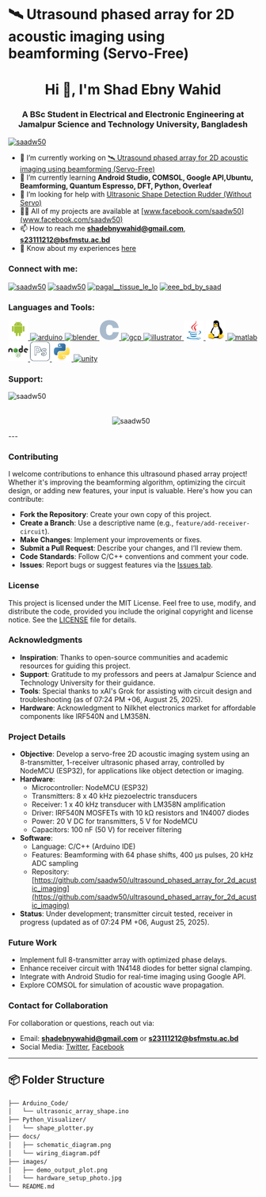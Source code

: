 # 🛰️ Utrasound phased array for 2D acoustic imaging using beamforming (Servo-Free)

<h1 align="center">Hi 👋, I'm Shad Ebny Wahid</h1>
<h3 align="center">A BSc Student in Electrical and Electronic Engineering at Jamalpur Science and Technology University, Bangladesh</h3>

<p align="left"> <a href="https://twitter.com/saadw50" target="blank"><img src="https://img.shields.io/twitter/follow/saadw50?logo=twitter&style=for-the-badge" alt="saadw50" /></a> </p>

- 🔭 I’m currently working on [🛰️ Utrasound phased array for 2D acoustic imaging using beamforming (Servo-Free)](https://github.com/saadw50/ultrasound_phased_array_for_2d_acustic_imaging/tree/main)
- 🌱 I’m currently learning **Android Studio, COMSOL, Google API,Ubuntu, Beamforming, Quantum Espresso, DFT, Python, Overleaf**
- 🤝 I’m looking for help with [Ultrasonic Shape Detection Rudder (Without Servo)](https://github.com/saadw50/ultrasonic_rudder/tree/main)
- 👨‍💻 All of my projects are available at [www.facebook.com/saadw50](www.facebook.com/saadw50)
- 📫 How to reach me **shadebnywahid@gmail.com**, **s23111212@bsfmstu.ac.bd**
- 📄 Know about my experiences [here](https://drive.google.com/file/d/1q19jDYHpGHEHJq8MfL7ZnVBcALHE4oKg/view?usp=sharing)

<h3 align="left">Connect with me:</h3>
<p align="left">
<a href="https://twitter.com/saadw50" target="blank"><img align="center" src="https://raw.githubusercontent.com/rahuldkjain/github-profile-readme-generator/master/src/images/icons/Social/twitter.svg" alt="saadw50" height="30" width="40" /></a>
<a href="https://fb.com/saadw50" target="blank"><img align="center" src="https://raw.githubusercontent.com/rahuldkjain/github-profile-readme-generator/master/src/images/icons/Social/facebook.svg" alt="saadw50" height="30" width="40" /></a>
<a href="https://instagram.com/pagal__tissue_le_lo" target="blank"><img align="center" src="https://raw.githubusercontent.com/rahuldkjain/github-profile-readme-generator/master/src/images/icons/Social/instagram.svg" alt="pagal__tissue_le_lo" height="30" width="40" /></a>
<a href="https://www.youtube.com/c/eee_bd_by_saad" target="blank"><img align="center" src="https://raw.githubusercontent.com/rahuldkjain/github-profile-readme-generator/master/src/images/icons/Social/youtube.svg" alt="eee_bd_by_saad" height="30" width="40" /></a>
</p>

<h3 align="left">Languages and Tools:</h3>
<p align="left">
<a href="https://developer.android.com" target="_blank" rel="noreferrer"> <img src="https://raw.githubusercontent.com/devicons/devicon/master/icons/android/android-original-wordmark.svg" alt="android" width="40" height="40"/> </a>
<a href="https://www.arduino.cc/" target="_blank" rel="noreferrer"> <img src="https://cdn.worldvectorlogo.com/logos/arduino-1.svg" alt="arduino" width="40" height="40"/> </a>
<a href="https://www.blender.org/" target="_blank" rel="noreferrer"> <img src="https://download.blender.org/branding/community/blender_community_badge_white.svg" alt="blender" width="40" height="40"/> </a>
<a href="https://www.cprogramming.com/" target="_blank" rel="noreferrer"> <img src="https://raw.githubusercontent.com/devicons/devicon/master/icons/c/c-original.svg" alt="c" width="40" height="40"/> </a>
<a href="https://cloud.google.com" target="_blank" rel="noreferrer"> <img src="https://www.vectorlogo.zone/logos/google_cloud/google_cloud-icon.svg" alt="gcp" width="40" height="40"/> </a>
<a href="https://www.adobe.com/in/products/illustrator.html" target="_blank" rel="noreferrer"> <img src="https://www.vectorlogo.zone/logos/adobe_illustrator/adobe_illustrator-icon.svg" alt="illustrator" width="40" height="40"/> </a>
<a href="https://www.java.com" target="_blank" rel="noreferrer"> <img src="https://raw.githubusercontent.com/devicons/devicon/master/icons/java/java-original.svg" alt="java" width="40" height="40"/> </a>
<a href="https://www.linux.org/" target="_blank" rel="noreferrer"> <img src="https://raw.githubusercontent.com/devicons/devicon/master/icons/linux/linux-original.svg" alt="linux" width="40" height="40"/> </a>
<a href="https://www.mathworks.com/" target="_blank" rel="noreferrer"> <img src="https://upload.wikimedia.org/wikipedia/commons/2/21/Matlab_Logo.png" alt="matlab" width="40" height="40"/> </a>
<a href="https://nodejs.org" target="_blank" rel="noreferrer"> <img src="https://raw.githubusercontent.com/devicons/devicon/master/icons/nodejs/nodejs-original-wordmark.svg" alt="nodejs" width="40" height="40"/> </a>
<a href="https://www.photoshop.com/en" target="_blank" rel="noreferrer"> <img src="https://raw.githubusercontent.com/devicons/devicon/master/icons/photoshop/photoshop-line.svg" alt="photoshop" width="40" height="40"/> </a>
<a href="https://www.python.org" target="_blank" rel="noreferrer"> <img src="https://raw.githubusercontent.com/devicons/devicon/master/icons/python/python-original.svg" alt="python" width="40" height="40"/> </a>
<a href="https://unity.com/" target="_blank" rel="noreferrer"> <img src="https://www.vectorlogo.zone/logos/unity3d/unity3d-icon.svg" alt="unity" width="40" height="40"/> </a>
</p>

<h3 align="left">Support:</h3>
<p><a href="https://ko-fi.com/saadw50"> <img align="left" src="https://cdn.ko-fi.com/cdn/kofi3.png?v=3" height="50" width="210" alt="saadw50" /></a></p><br><br>

<p><img align="center" src="https://github-readme-stats.vercel.app/api/top-langs?username=saadw50&show_icons=true&locale=en&layout=compact" alt="saadw50" /></p>
---

### **Contributing**
I welcome contributions to enhance this ultrasound phased array project! Whether it's improving the beamforming algorithm, optimizing the circuit design, or adding new features, your input is valuable. Here's how you can contribute:

- **Fork the Repository**: Create your own copy of this project.
- **Create a Branch**: Use a descriptive name (e.g., `feature/add-receiver-circuit`).
- **Make Changes**: Implement your improvements or fixes.
- **Submit a Pull Request**: Describe your changes, and I’ll review them.
- **Code Standards**: Follow C/C++ conventions and comment your code.
- **Issues**: Report bugs or suggest features via the [Issues tab](https://github.com/saadw50/ultrasound_phased_array_for_2d_acustic_imaging/issues).

### **License**
This project is licensed under the MIT License. Feel free to use, modify, and distribute the code, provided you include the original copyright and license notice. See the [LICENSE](LICENSE) file for details.

### **Acknowledgments**
- **Inspiration**: Thanks to open-source communities and academic resources for guiding this project.
- **Support**: Gratitude to my professors and peers at Jamalpur Science and Technology University for their guidance.
- **Tools**: Special thanks to xAI's Grok for assisting with circuit design and troubleshooting (as of 07:24 PM +06, August 25, 2025).
- **Hardware**: Acknowledgment to Nilkhet electronics market for affordable components like IRF540N and LM358N.

### **Project Details**
- **Objective**: Develop a servo-free 2D acoustic imaging system using an 8-transmitter, 1-receiver ultrasonic phased array, controlled by NodeMCU (ESP32), for applications like object detection or imaging.
- **Hardware**:
  - Microcontroller: NodeMCU (ESP32)
  - Transmitters: 8 x 40 kHz piezoelectric transducers
  - Receiver: 1 x 40 kHz transducer with LM358N amplification
  - Driver: IRF540N MOSFETs with 10 kΩ resistors and 1N4007 diodes
  - Power: 20 V DC for transmitters, 5 V for NodeMCU
  - Capacitors: 100 nF (50 V) for receiver filtering
- **Software**:
  - Language: C/C++ (Arduino IDE)
  - Features: Beamforming with 64 phase shifts, 400 µs pulses, 20 kHz ADC sampling
  - Repository: [https://github.com/saadw50/ultrasound_phased_array_for_2d_acustic_imaging](https://github.com/saadw50/ultrasound_phased_array_for_2d_acustic_imaging)
- **Status**: Under development; transmitter circuit tested, receiver in progress (updated as of 07:24 PM +06, August 25, 2025).

### **Future Work**
- Implement full 8-transmitter array with optimized phase delays.
- Enhance receiver circuit with 1N4148 diodes for better signal clamping.
- Integrate with Android Studio for real-time imaging using Google API.
- Explore COMSOL for simulation of acoustic wave propagation.

### **Contact for Collaboration**
For collaboration or questions, reach out via:
- Email: **shadebnywahid@gmail.com** or **s23111212@bsfmstu.ac.bd**
- Social Media: [Twitter](https://twitter.com/saadw50), [Facebook](https://fb.com/saadw50)

---

## 📦 Folder Structure

```bash
├── Arduino_Code/
│   └── ultrasonic_array_shape.ino
├── Python_Visualizer/
│   └── shape_plotter.py
├── docs/
│   ├── schematic_diagram.png
│   └── wiring_diagram.pdf
├── images/
│   ├── demo_output_plot.png
│   └── hardware_setup_photo.jpg
└── README.md
